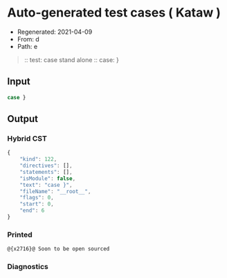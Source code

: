 # Auto-generated test cases ( Kataw )
- Regenerated: 2021-04-09
- From: d
- Path: e
> :: test: case stand alone
> :: case: }
## Input

`````js
case }
`````

## Output

### Hybrid CST

```javascript
{
    "kind": 122,
    "directives": [],
    "statements": [],
    "isModule": false,
    "text": "case }",
    "fileName": "__root__",
    "flags": 0,
    "start": 0,
    "end": 6
}
```

### Printed

```javascript
@{x2716}@ Soon to be open sourced
```

### Diagnostics

```javascript

```

